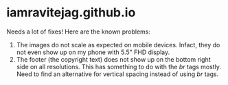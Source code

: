 # iamravitejag.github.io

Needs a lot of fixes! Here are the known problems:

1. The images do not scale as expected on mobile devices. Infact, they do not even show up on my phone with 5.5" FHD display.
2. The footer (the copyright text) does not show up on the bottom right side on all resolutions. This has something to do with the *br* tags mostly. Need to find an alternative for vertical spacing instead of using *br* tags.
